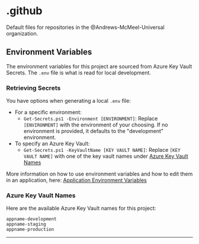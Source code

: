 # .github

Default files for repositories in the @Andrews-McMeel-Universal organization.

## Environment Variables

The environment variables for this project are sourced from Azure Key Vault Secrets. The `.env` file is what is read for local development.

### Retrieving Secrets

You have options when generating a local `.env` file:

- For a specific environment:
  - `Get-Secrets.ps1 -Environment [ENVIRONMENT]`: Replace `[ENVIRONMENT]` with the environment of your choosing. If no environment is provided, it defaults to the "development" environment.
- To specify an Azure Key Vault:
  - `Get-Secrets.ps1 -KeyVaultName [KEY VAULT NAME]`: Replace `[KEY VAULT NAME]` with one of the key vault names under [Azure Key Vault Names](#azure-key-vault-names)

More information on how to use environment variables and how to edit them in an application, here: [Application Environment Variables](https://amuniversal.atlassian.net/wiki/spaces/TD/pages/2796191745)

### Azure Key Vault Names

Here are the available Azure Key Vault names for this project:

```
appname-development
appname-staging
appname-production
```

---

